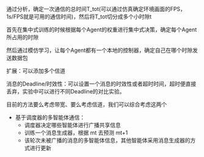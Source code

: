 通过分析，确定一次通信的总时间T_tot(可以通过仿真确定环境画面的FPS，1s/FPS就是可用的通信时间)，然后将T_tot切分成多个小时隙t

首先在集中式训练的时候根据每个Agent的权重进行集中式决策，确定每个Agent所占用的时隙

然后通过模仿学习，让每个Agent都有一个本地的控制器，确定自己在哪个时隙发送数据包

扩展：可以添加多个信道



消息的Deadline/时效性：可以设置一个消息的时效性或者超时时间，超时便直接丢弃，实验中可以进行不同Deadline的对比实验。



目前的方法要么考虑带宽、要么考虑信道，我们可以综合考虑这两个


- 基于调度器的多智能体通信：
    - 调度器决定哪些智能体进行广播共享信息
    - 训练一个消息生成器，根据 mt 去预测 mt+1
    - 该轮次未被广播的消息的多智能体信息，其他智能体采用消息生成器的方式进行更新